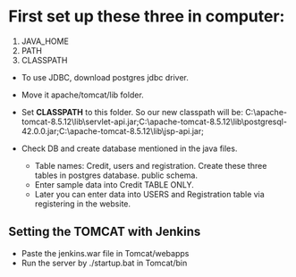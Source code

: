 # First set up these three in computer:
1. JAVA_HOME
2. PATH
3. CLASSPATH

- To use JDBC, download postgres jdbc driver.
- Move it apache/tomcat/lib folder.
- Set <strong>CLASSPATH</strong> to this folder.
 So our new classpath will be: 
     C:\apache-tomcat-8.5.12\lib\servlet-api.jar;C:\apache-tomcat-8.5.12\lib\postgresql-42.0.0.jar;C:\apache-tomcat-8.5.12\lib\jsp-api.jar;

 - Check DB and create database mentioned in the java files.
    * Table names: Credit, users and registration. Create these three tables in postgres database. public schema.
    * Enter sample data into Credit TABLE ONLY. 
    * Later you can enter data into USERS and Registration table via registering in the website.


## Setting the TOMCAT with Jenkins

- Paste the jenkins.war file in Tomcat/webapps
- Run the server by ./startup.bat in Tomcat/bin

